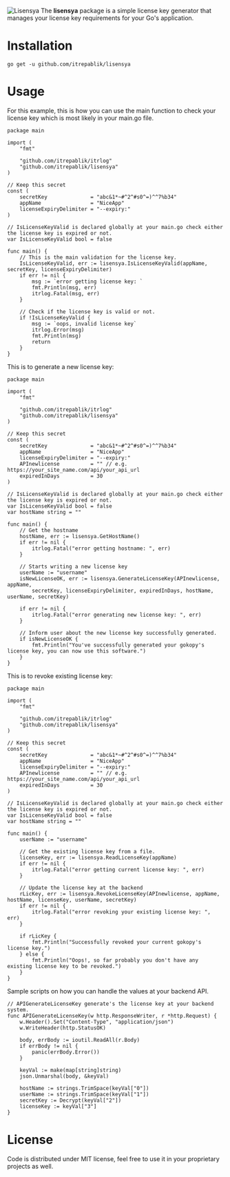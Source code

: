 ![Lisensya](https://user-images.githubusercontent.com/58651329/79626813-ae0d2b00-8165-11ea-9c64-0419b7b91ece.png)
The **lisensya** package is a simple license key generator that manages your license key requirements for your Go's application.

# Installation
```
go get -u github.com/itrepablik/lisensya
```

# Usage
For this example, this is how you can use the main function to check your license key which is most likely in your main.go file.
```
package main

import (
	"fmt"

	"github.com/itrepablik/itrlog"
	"github.com/itrepablik/lisensya"
)

// Keep this secret
const (
	secretKey              = "abc&1*~#^2^#s0^=)^^7%b34"
	appName                = "NiceApp"
	licenseExpiryDelimiter = "--expiry:"
)

// IsLicenseKeyValid is declared globally at your main.go check either the license key is expired or not.
var IsLicenseKeyValid bool = false

func main() {
	// This is the main validation for the license key.
	IsLicenseKeyValid, err := lisensya.IsLicenseKeyValid(appName, secretKey, licenseExpiryDelimiter)
	if err != nil {
		msg := `error getting license key: `
		fmt.Println(msg, err)
		itrlog.Fatal(msg, err)
	}

	// Check if the license key is valid or not.
	if !IsLicenseKeyValid {
		msg := `oops, invalid license key`
		itrlog.Error(msg)
		fmt.Println(msg)
		return
	}
}
```

This is to generate a new license key:
```
package main

import (
	"fmt"

	"github.com/itrepablik/itrlog"
	"github.com/itrepablik/lisensya"
)

// Keep this secret
const (
	secretKey              = "abc&1*~#^2^#s0^=)^^7%b34"
	appName                = "NiceApp"
	licenseExpiryDelimiter = "--expiry:"
	APInewlicense          = "" // e.g. https://your_site_name.com/api/your_api_url
	expiredInDays          = 30
)

// IsLicenseKeyValid is declared globally at your main.go check either the license key is expired or not.
var IsLicenseKeyValid bool = false
var hostName string = ""

func main() {
	// Get the hostname
	hostName, err := lisensya.GetHostName()
	if err != nil {
		itrlog.Fatal("error getting hostname: ", err)
	}

	// Starts writing a new license key
	userName := "username"
	isNewLicenseOK, err := lisensya.GenerateLicenseKey(APInewlicense, appName,
		secretKey, licenseExpiryDelimiter, expiredInDays, hostName, userName, secretKey)

	if err != nil {
		itrlog.Fatal("error generating new license key: ", err)
	}

	// Inform user about the new license key successfully generated.
	if isNewLicenseOK {
		fmt.Println("You've successfully generated your gokopy's license key, you can now use this software.")
	}
}
```

This is to revoke existing license key:
```
package main

import (
	"fmt"

	"github.com/itrepablik/itrlog"
	"github.com/itrepablik/lisensya"
)

// Keep this secret
const (
	secretKey              = "abc&1*~#^2^#s0^=)^^7%b34"
	appName                = "NiceApp"
	licenseExpiryDelimiter = "--expiry:"
	APInewlicense          = "" // e.g. https://your_site_name.com/api/your_api_url
	expiredInDays          = 30
)

// IsLicenseKeyValid is declared globally at your main.go check either the license key is expired or not.
var IsLicenseKeyValid bool = false
var hostName string = ""

func main() {
	userName := "username"

	// Get the existing license key from a file.
	licenseKey, err := lisensya.ReadLicenseKey(appName)
	if err != nil {
		itrlog.Fatal("error getting current license key: ", err)
	}

	// Update the license key at the backend
	rLicKey, err := lisensya.RevokeLicenseKey(APInewlicense, appName, hostName, licenseKey, userName, secretKey)
	if err != nil {
		itrlog.Fatal("error revoking your existing license key: ", err)
	}

	if rLicKey {
		fmt.Println("Successfully revoked your current gokopy's license key.")
	} else {
		fmt.Println("Oops!, so far probably you don't have any existing license key to be revoked.")
	}
}
```

Sample scripts on how you can handle the values at your backend API.
```
// APIGenerateLicenseKey generate's the license key at your backend system.
func APIGenerateLicenseKey(w http.ResponseWriter, r *http.Request) {
	w.Header().Set("Content-Type", "application/json")
	w.WriteHeader(http.StatusOK)

	body, errBody := ioutil.ReadAll(r.Body)
	if errBody != nil {
		panic(errBody.Error())
	}

	keyVal := make(map[string]string)
	json.Unmarshal(body, &keyVal)

	hostName := strings.TrimSpace(keyVal["0"])
	userName := strings.TrimSpace(keyVal["1"])
	secretKey := Decrypt(keyVal["2"])
	licenseKey := keyVal["3"]
}
```

# License
Code is distributed under MIT license, feel free to use it in your proprietary projects as well.
